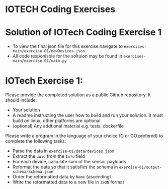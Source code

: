 # IOTECH Coding Exercises

# Solution of IOTech Coding Exercise 1
- To view the final json file for this exercise navigate to `exercises-main/exercise-01/newDevices.json`
- All code responisble for the soltuion may be found in `exercises-main/exercise-01/main.py`



# IOTech Exercise 1:
Please provide the completed solution as a public Github repository. It should include:
- Your solution
- A readme instructing the user how to build and run your solution. It must build on linux, other platforms are optional
- (optional) Any addtional material e.g. tests, dockerfile

Please write a program in the language of your choice (C or GO prefered) to complete the following tasks:

- Parse the data in `exercise-01/data/devices.json`
- Extract the `uuid` from the `Info` field
- For each device, calculate sum of the sensor payloads
- Reformat the data so that it satisfies the schema in `exercise-01/output-schema/schema.json`
- Order the reformatted data by `Name` (ascending)
- Write the reformatted data to a new file in `JSON` format
